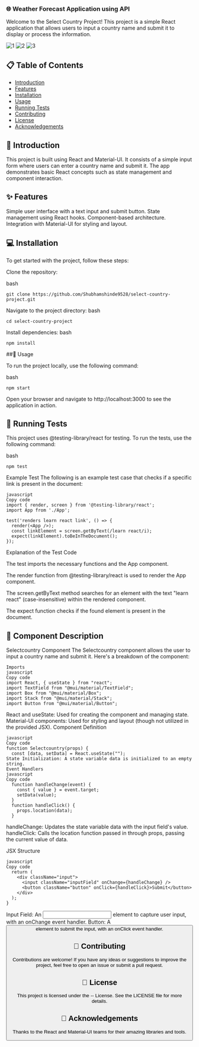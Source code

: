 ### 🌐 Weather Forecast Application using API

Welcome to the Select Country Project! This project is a simple React application that allows users to input a country name and submit it to display or process the information.

![1](https://github.com/Shubham9528/Weather-Forecast-App-using-React/assets/81708211/1e511000-5553-40d1-a95d-cf0498f147a1)
![2](https://github.com/Shubham9528/Weather-Forecast-App-using-React/assets/81708211/5825ab8d-bc74-4a34-964d-b6e9145f1d98)
![3](https://github.com/Shubham9528/Weather-Forecast-App-using-React/assets/81708211/198e3c0e-7878-45d6-b9eb-5c13f08253c1)


## 📋 Table of Contents


- [Introduction](#Introduction)
- [Features](#Features)
- [Installation](#Installation)
- [Usage](#Usage)
- [Running Tests](#Running-Tests)
- [Contributing](#Contributing)
- [License](#License)
- [Acknowledgements](#Acknowledgements)
  
## 📖 Introduction

This project is built using React and Material-UI. It consists of a simple input form where users can enter a country name and submit it. The app demonstrates basic React concepts such as state management and component interaction.

## ✨ Features

Simple user interface with a text input and submit button.
State management using React hooks.
Component-based architecture.
Integration with Material-UI for styling and layout.

## 💻 Installation
To get started with the project, follow these steps:

Clone the repository:

bash
```
git clone https://github.com/Shubhamshinde9528/select-country-project.git
```
Navigate to the project directory:
bash
```
cd select-country-project
```
Install dependencies:
bash
```
npm install
```
##🚀 Usage

To run the project locally, use the following command:

bash
```
npm start
```
Open your browser and navigate to http://localhost:3000 to see the application in action.

## 🧪 Running Tests
This project uses @testing-library/react for testing. To run the tests, use the following command:

bash
```
npm test
```
Example Test
The following is an example test case that checks if a specific link is present in the document:
```
javascript
Copy code
import { render, screen } from '@testing-library/react';
import App from './App';

test('renders learn react link', () => {
  render(<App />);
  const linkElement = screen.getByText(/learn react/i);
  expect(linkElement).toBeInTheDocument();
});
```
Explanation of the Test Code

The test imports the necessary functions and the App component.

The render function from @testing-library/react is used to render the App component.

The screen.getByText method searches for an element with the text "learn react" (case-insensitive) within the rendered component.

The expect function checks if the found element is present in the document.

## 📄 Component Description

Selectcountry Component
The Selectcountry component allows the user to input a country name and submit it. Here's a breakdown of the component:
``` Code
Imports
javascript
Copy code
import React, { useState } from "react";
import TextField from "@mui/material/TextField";
import Box from "@mui/material/Box";
import Stack from "@mui/material/Stack";
import Button from "@mui/material/Button";
```
React and useState: Used for creating the component and managing state.
Material-UI components: Used for styling and layout (though not utilized in the provided JSX).
Component Definition
```
javascript
Copy code
function Selectcountry(props) {
  const [data, setData] = React.useState("");
State Initialization: A state variable data is initialized to an empty string.
Event Handlers
javascript
Copy code
  function handleChange(event) {
    const { value } = event.target;
    setData(value);
  }
  function handleClick() {
    props.location(data);
  }
```
handleChange: Updates the state variable data with the input field's value.
handleClick: Calls the location function passed in through props, passing the current value of data.

JSX Structure
```
javascript
Copy code
  return (
    <div className="input">
      <input className="inputField" onChange={handleChange} />
      <button className="button" onClick={handleClick}>Submit</button>
    </div>
  );
}
```

Input Field: An <input> element to capture user input, with an onChange event handler.
Button: A <button> element to submit the input, with an onClick event handler.

## 🤝 Contributing

Contributions are welcome! If you have any ideas or suggestions to improve the project, feel free to open an issue or submit a pull request.

## 📄 License

This project is licensed under the -- License. See the LICENSE file for more details.

## 🙏 Acknowledgements

Thanks to the React and Material-UI teams for their amazing libraries and tools.

